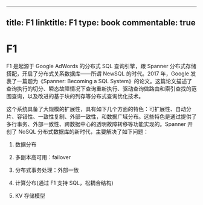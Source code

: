 
---
title: F1
linktitle: F1
type: book
commentable: true
---

# F1

F1 是起源于 Google AdWords 的分布式 SQL 查询引擎，跟 Spanner 分布式存储搭配，开启了分布式关系数据库——所谓 NewSQL 的时代。2017 年，Google 发表了一篇题为《Spanner: Becoming a SQL System》的论文。这篇论文描述了查询执行的切分、瞬态故障情况下查询重新执行、驱动查询做路由和索引查找的范围查询，以及改进的基于块的列存等分布式查询优化技术。

这个系统具备了大规模的扩展性，具有如下几个方面的特色：可扩展性、自动分片、容错性、一致性复制、外部一致性，和数据广域分布。这些特色是通过提供了多行事务、外部一致性、跨数据中心的透明故障转移等功能实现的。Spanner 开创了 NoSQL 分布式数据库的新时代，主要解决了如下问题：

1. 数据分布

2. 多副本高可用：failover

3. 分布式事务处理：外部一致

4. 计算分布(通过 F1 支持 SQL，松耦合结构)

5. KV 存储模型

    